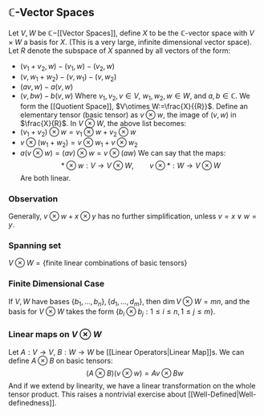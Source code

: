 ## $\mathbb{C}$-Vector Spaces 
Let $V,W$ be $\mathbb{C}-$[[Vector Spaces]], define $X$ to be the $\mathbb{C}$-vector space with $V\times W$ a basis for $X$. (This is a very large, infinite dimensional vector space). Let $R$ denote the subspace of $X$ spanned by all vectors of the form:
- $(v_{1}+v_{2},w)-(v_{1},w)-(v_{2},w)$
- $(v,w_{1}+w_{2})-(v,w_{1})-(v,w_{2})$
- $(av,w)-a(v,w)$
- $(v,bw)-b(v,w)$
Where $v_{1},v_{2},v\in V$, $w_{1},w_{2},w\in W$, and $a,b\in\mathbb{C}$.
We form the [[Quotient Space]], $V\otimes W:=\frac{X}{{R}}$. Define an elementary tensor (basic tensor) as $v\otimes w$, the image of $(v,w)$ in $\frac{X}{R}$. In $V\otimes W,$ the above list becomes:
- $(v_{1}+v_{2})\otimes w=v_{1}\otimes w+v_{2}\otimes w$
- $v\otimes (w_{1}+w_{2})=v\otimes w_{1}+v\otimes w_{2}$
- $a(v\otimes w)=(av)\otimes w=v\otimes(aw)$
We can say that the maps:
$$*\otimes w:V\to V\otimes W,\qquad v\otimes *:W\to V\otimes W$$
Are both linear.
### Observation
Generally, $v\otimes w+x\otimes y$ has no further simplification, unless $v=x\lor w=y$.
### Spanning set
$V\otimes W=\{ \text{finite linear combinations of basic tensors} \}$
### Finite Dimensional Case
If $V,W$ have bases $\{ b_{1},\dots,b_n \},\,\{ d_{1},\dots,d_m \}$, then $\dim V\otimes W=mn$, and the basis for $V\otimes W$ takes the form $\{ b_i\otimes b_j:1\leq i\leq n, 1\leq j\leq m \}$.
### Linear maps on $V\otimes W$
Let $A:V\to V$, $B:W\to W$ be [[Linear Operators|Linear Map]]s. We can define $A\otimes B$ on basic tensors:
$$
(A\otimes B)(v\otimes w)=Av\otimes Bw
$$
And if we extend by linearity, we have a linear transformation on the whole tensor product.
This raises a nontrivial exercise about [[Well-Defined|Well-definedness]].